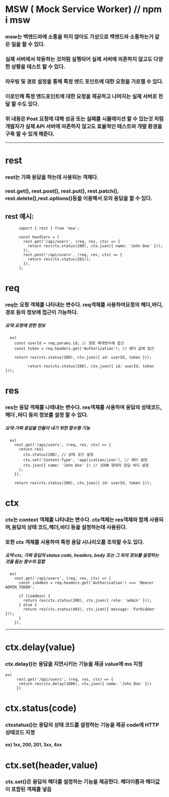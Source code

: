 # MSW ( Mock Service Worker) // npm i msw

### msw는 백엔드와에 소통을 하지 않아도 가상으로 백엔드와 소통하는거 같은 일을 할 수 있다.

### 실제 서버에서 작동하는 것처럼 실행되어 실제 서버에 의존하지 않고도 다양한 상황을 테스트 할 수 있다.

### 라우팅 및 경로 설정을 통해 특정 엔드 포인트에 대한 요청을 가로챌 수 있다.

### 이로인해 특정 엔드포인트에 대한 요청을 제공하고 나머지는 실제 서버로 전달 할 수도 있다.

### 위 내용은 Post 요청에 대해 성공 또는 실패를 시뮬레이션 할 수 있는것 처럼 개발자가 실제 API 서버에 의존하지 않고도 효율적인 테스트와 개발 환경을 구축 할 수 있게 해준다.

---

# rest

### rest는 가짜 응답을 하는데 사용되는 객체다.

### rest.get(), rest.post(), rest.put(), rest.patch(), rest.delete(),rest.options()등을 이용해서 모의 응답을 할 수 있다.

## rest 예시:

          import { rest } from 'msw';

          const handlers = [
            rest.get('/api/users', (req, res, ctx) => {
              return res(ctx.status(200), ctx.json({ name: 'John Doe' }));
            }),
            rest.post('/api/users', (req, res, ctx) => {
              return res(ctx.status(201));
            }),
          ];

# req
### req는 요청 객체를 나타내는 변수다. req객체를 사용하여요청의 헤더,바디,경로 등의 정보에 접근이 가능하다.

##### 요약:요청에 관한 정보

      ex)
        const userId = req.params.id; // 경로 매개변수에 접근
        const token = req.headers.get('Authorization'); // 헤더 값에 접근

        return res(ctx.status(200), ctx.json({ id: userId, token }));

              return res(ctx.status(200), ctx.json({ id: userId, token }));

# res
### res는 응답 객체를 나태내는 변수다. res객체를 사용하여 응답의 상태코드, 헤더 ,바디 등의 정보를 설정 할 수 있다.

##### 요약:가짜 응답을 만들어 내기 위한 함수형 기능

      ex)
        rest.get('/api/users', (req, res, ctx) => {
          return res(
            ctx.status(200), // 상태 코드 설정
            ctx.set('Content-Type', 'application/json'), // 헤더 설정
            ctx.json({ name: 'John Doe' }) // JSON 형태의 응답 바디 설정
          );
        }),

        return res(ctx.status(200), ctx.json({ id: userId, token }));

# ctx

 ### ctx는 context 객체를 나타내는 변수다. ctx객체는 res객체와 함께 사용되며,응답의 상태 코드,헤더,바디 등을 설정하는데 사용된다. 
 ### 또한 ctx 객체를 사용하여 특정 응답 시나리오를 조작할 수도 있다.

##### 요약:ctx, 가짜 응답의 status code, headers, body 또는 그 외의 정보를 설정하는 것을 돕는 함수의 집합

      ex)
        rest.get('/api/users', (req, res, ctx) => {
          const isAdmin = req.headers.get('Authorization') === 'Bearer ADMIN_TOKEN';

          if (isAdmin) {
            return res(ctx.status(200), ctx.json({ role: 'admin' }));
          } else {
            return res(ctx.status(403), ctx.json({ message: 'Forbidden' }));
          }
        }),
        
---
 # ctx.delay(value)

 ### ctx.delay()는 응답을 지연시키는 기능을 제공 value에 ms 지정
     
    ex)
         rest.get('/api/users', (req, res, ctx) => {
          return res(ctx.delay(1000), ctx.json({ name: 'John Doe' }))
         })

# ctx.status(code)

### ctxstatus()는 응답의 상태 코드를 설정하는 기능을 제공 code에 HTTP 상태코드 지정
#### ex) 1xx, 200, 201, 3xx, 4xx

# ctx.set(header,value)

### ctx.set()은 응답의 헤더를 설정하는 기능을 제공한다.  헤더이름과 헤더값이 포함된 객체를 넣음
